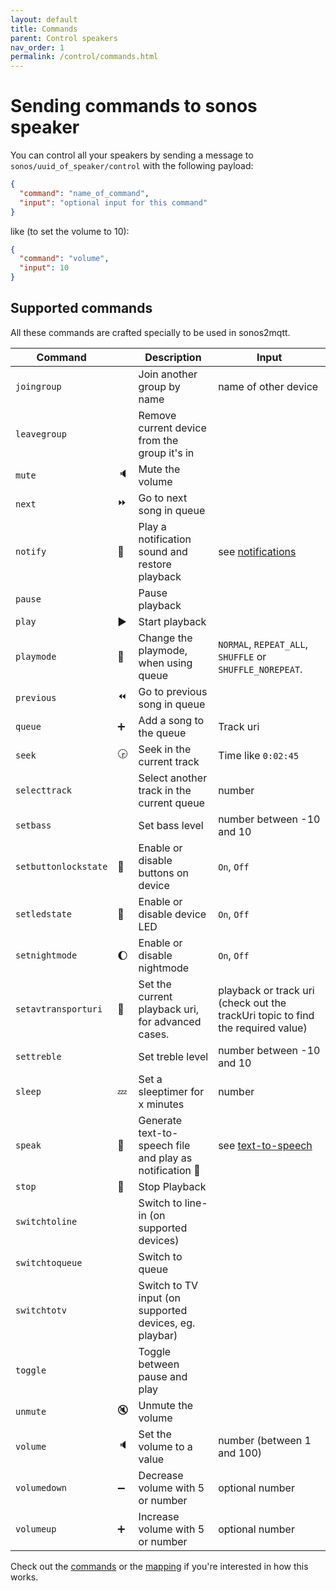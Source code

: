 ```yaml
---
layout: default
title: Commands
parent: Control speakers
nav_order: 1
permalink: /control/commands.html
---
```


# Sending commands to sonos speaker

You can control all your speakers by sending a message to `sonos/uuid_of_speaker/control` with the following payload:

```json
{
  "command": "name_of_command",
  "input": "optional input for this command"
}
```

like (to set the volume to 10):

```json
{
  "command": "volume",
  "input": 10
}
```

## Supported commands

All these commands are crafted specially to be used in sonos2mqtt.

|Command| |Description|Input|
|-------|-|-----------|-------|
|`joingroup`||Join another group by name|name of other device|
|`leavegroup`||Remove current device from the group it's in| |
|`mute`|:speaker:|Mute the volume| |
|`next`|:fast_forward:|Go to next song in queue| |
|`notify`|:bell:|Play a notification sound and restore playback|see [notifications](notifications.html#play-a-mp3)|
|`pause`||Pause playback| |
|`play`|:arrow_forward:|Start playback| |
|`playmode`|:twisted_rightwards_arrows:|Change the playmode, when using queue|`NORMAL`, `REPEAT_ALL`, `SHUFFLE` or `SHUFFLE_NOREPEAT`.|
|`previous`|:rewind:|Go to previous song in queue| |
|`queue`|:heavy_plus_sign:|Add a song to the queue|Track uri|
|`seek`|:clock330:|Seek in the current track|Time like `0:02:45`|
|`selecttrack`||Select another track in the current queue|number|
|`setbass`||Set bass level|number between -10 and 10|
|`setbuttonlockstate`|:no_good:|Enable or disable buttons on device|`On`, `Off`|
|`setledstate`|:low_brightness:|Enable or disable device LED|`On`, `Off`|
|`setnightmode`|:moon:|Enable or disable nightmode|`On`, `Off`|
|`setavtransporturi`|:abcd:|Set the current playback uri, for advanced cases.|playback or track uri (check out the trackUri topic to find the required value)|
|`settreble`||Set treble level|number between -10 and 10|
|`sleep`|:zzz:|Set a sleeptimer for x minutes|number|
|`speak`|:speech_balloon:|Generate text-to-speech file and play as notification :tada:|see [text-to-speech](notifications.html#text-to-speech)|
|`stop`|:no_entry_sign:|Stop Playback| |
|`switchtoline`||Switch to line-in (on supported devices)| |
|`switchtoqueue`||Switch to queue| |
|`switchtotv`||Switch to TV input (on supported devices, eg. playbar)| |
|`toggle`||Toggle between pause and play| |
|`unmute`|:mute:|Unmute the volume| |
|`volume`|:speaker:|Set the volume to a value|number (between 1 and 100)|
|`volumedown`|:heavy_minus_sign:|Decrease volume with 5 or number|optional number|
|`volumeup`|:heavy_plus_sign:|Increase volume with 5 or number|optional number|

Check out the [commands](https://github.com/svrooij/sonos2mqtt/blob/master/src/sonos-commands.ts) or the [mapping](https://github.com/svrooij/sonos2mqtt/blob/master/src/sonos-command-mapping.ts) if you're interested in how this works.
